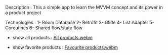 Description :
    This a simple app to learn the MVVM concept and its power in a product project
    
Technologies : 
1- Room Database 
2- Retrofit 
3- Glide 
4- List Adapter 
5- Coroutines﻿
6- Shared flow/state flow 

- show all products : 
   [All products.webm](https://github.com/naden43/MVVM/assets/85259890/1903f12e-984f-431d-b385-94062c46dcf7)

- show favorite products :
  [Favourite products.webm](https://github.com/naden43/MVVM/assets/85259890/140b4392-3fd1-4d70-9ff2-d7835e3312be)
